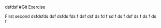 dsfdsf
#Git Exercise

First second
dsfdsfds
dsf
dsfds
fds
f
dsf
dsf
ds
fd
f
sd
f
ds
f
dsf
ds
f
ds
f
ds
f